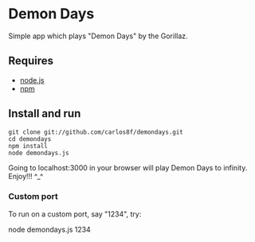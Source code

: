 # Demon Days #

Simple app which plays "Demon Days" by the Gorillaz.

## Requires ##

* [node.js](http://nodejs.org/)
* [npm](http://npmjs.org/)

## Install and run ##

    git clone git://github.com/carlos8f/demondays.git
    cd demondays
    npm install
    node demondays.js

Going to localhost:3000 in your browser will play Demon Days to infinity. Enjoy!!! ^_^

### Custom port ###

To run on a custom port, say "1234", try:

   node demondays.js 1234 
